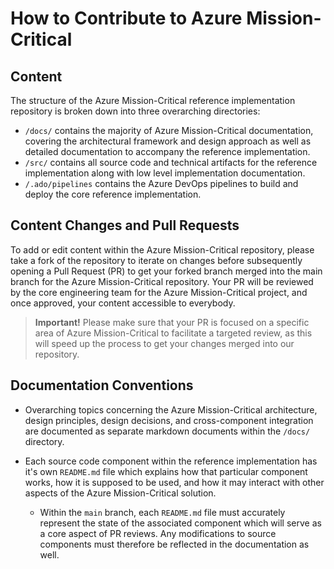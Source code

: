# How to Contribute to Azure Mission-Critical

## Content

The structure of the Azure Mission-Critical reference implementation repository is broken down into three overarching directories:

* `/docs/` contains the majority of Azure Mission-Critical documentation, covering the architectural framework and design approach as well as detailed documentation to accompany the reference implementation.
* `/src/` contains all source code and technical artifacts for the reference implementation along with low level implementation documentation.
* `/.ado/pipelines` contains the Azure DevOps pipelines to build and deploy the core reference implementation.

## Content Changes and Pull Requests

To add or edit content within the Azure Mission-Critical repository, please take a fork of the repository to iterate on changes before subsequently opening a Pull Request (PR) to get your forked branch merged into the main branch for the Azure Mission-Critical repository. Your PR will be reviewed by the core engineering team for the Azure Mission-Critical project, and once approved, your content accessible to everybody.

> **Important!** Please make sure that your PR is focused on a specific area of Azure Mission-Critical to facilitate a targeted review, as this will speed up the process to get your changes merged into our repository.

## Documentation Conventions

* Overarching topics concerning the Azure Mission-Critical architecture, design principles, design decisions, and cross-component integration are documented as separate markdown documents within the `/docs/` directory.

* Each source code component within the reference implementation has it's own `README.md` file which explains how that particular component works, how it is supposed to be used, and how it may interact with other aspects of the Azure Mission-Critical solution.
  * Within the `main` branch, each `README.md` file must accurately represent the state of the associated component which will serve as a core aspect of PR reviews. Any modifications to source components must therefore be reflected in the documentation as well.
